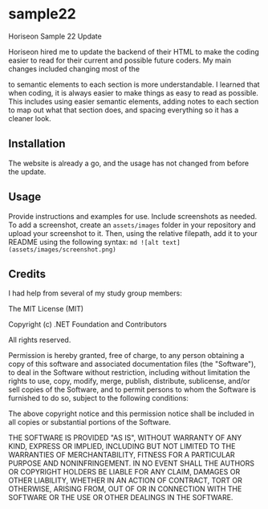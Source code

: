 # sample22

Horiseon Sample 22 Update


Horiseon hired me to update the backend of their HTML to make the coding easier to read for their current and possible future coders.  My main changes included changing most of the <div> to semantic elements to each section is more understandable.  I learned that when coding, it is always easier to make things as easy to read as possible.  This includes using easier semantic elements, adding notes to each section to map out what that section does, and spacing everything so it has a cleaner look.

## Installation
The website is already a go, and the usage has not changed from before the update.

## Usage
Provide instructions and examples for use. Include screenshots as needed.
To add a screenshot, create an `assets/images` folder in your repository and upload your screenshot to it. Then, using the relative filepath, add it to your README using the following syntax:
    ```md
    ![alt text](assets/images/screenshot.png)
    ```
## Credits
I had help from several of my study group members:




The MIT License (MIT)

Copyright (c) .NET Foundation and Contributors

All rights reserved.

Permission is hereby granted, free of charge, to any person obtaining a copy
of this software and associated documentation files (the "Software"), to deal
in the Software without restriction, including without limitation the rights
to use, copy, modify, merge, publish, distribute, sublicense, and/or sell
copies of the Software, and to permit persons to whom the Software is
furnished to do so, subject to the following conditions:

The above copyright notice and this permission notice shall be included in all
copies or substantial portions of the Software.

THE SOFTWARE IS PROVIDED "AS IS", WITHOUT WARRANTY OF ANY KIND, EXPRESS OR
IMPLIED, INCLUDING BUT NOT LIMITED TO THE WARRANTIES OF MERCHANTABILITY,
FITNESS FOR A PARTICULAR PURPOSE AND NONINFRINGEMENT. IN NO EVENT SHALL THE
AUTHORS OR COPYRIGHT HOLDERS BE LIABLE FOR ANY CLAIM, DAMAGES OR OTHER
LIABILITY, WHETHER IN AN ACTION OF CONTRACT, TORT OR OTHERWISE, ARISING FROM,
OUT OF OR IN CONNECTION WITH THE SOFTWARE OR THE USE OR OTHER DEALINGS IN THE
SOFTWARE.

<!-- I'd like an explanation on badges -->
